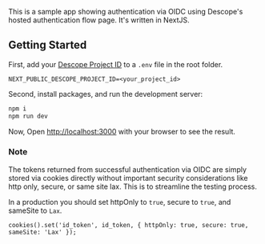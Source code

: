 This is a sample app showing authentication via OIDC using Descope's hosted authentication flow page. It's written in NextJS.

## Getting Started


First, add your [Descope Project ID](https://app.descope.com/settings/project) to a `.env` file in the root folder.

```
NEXT_PUBLIC_DESCOPE_PROJECT_ID=<your_project_id>
```


Second, install packages, and run the development server:

```bash
npm i
npm run dev
```

Now, Open [http://localhost:3000](http://localhost:3000) with your browser to see the result.


### Note
The tokens returned from successful authentication via OIDC are simply stored via cookies directly without 
important security considerations like http only, secure, or same site lax. This is to streamline the testing
process.

In a production you should set httpOnly to `true`, secure to `true`, and sameSite to `Lax`.
```
cookies().set('id_token', id_token, { httpOnly: true, secure: true, sameSite: 'Lax' });
```
